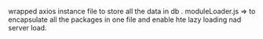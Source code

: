 wrapped axios instance file to store all the data in db .
moduleLoader.js => to encapsulate all the packages in one file and enable hte lazy loading nad server load.